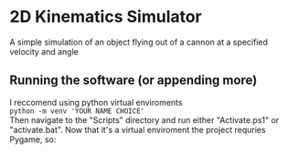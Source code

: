 # 2D Kinematics Simulator
A simple simulation of an object flying out of a cannon at a specified velocity and angle

## Running the software (or appending more)
I reccomend using python virtual enviroments  
```python -m venv 'YOUR NAME CHOICE'```  
Then navigate to the "Scripts" directory and run either "Activate.ps1" or "activate.bat". Now that it's a virtual enviroment the project requries Pygame, so:  
